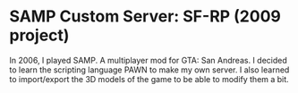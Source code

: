 # SAMP Custom Server: SF-RP (2009 project)
In 2006, I played SAMP. A multiplayer mod for GTA: San Andreas. I decided to learn the scripting language PAWN to make my
own server. I also learned to import/export the 3D models of the game to be able to modify them a bit.
